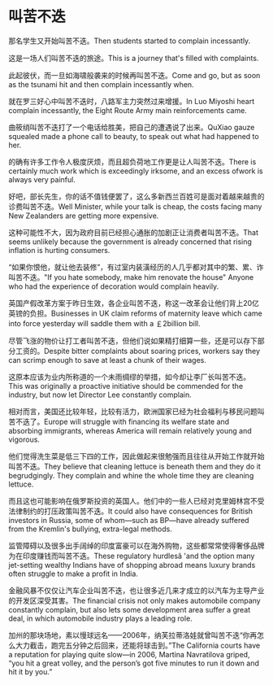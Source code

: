 # 叫苦不迭

<p><span class="chinese">那名学生又开始叫苦不迭。</span><span class="english">Then students started to complain incessantly.</span></p>

<p><span class="chinese">这是一场人们叫苦不迭的旅途。</span><span class="english">This is a journey that's filled with complaints.</span></p>

<p><span class="chinese">此起彼伏，而一旦如海啸般袭来的时候再叫苦不迭。</span><span class="english">Come and go, but as soon as the tsunami hit and then complain incessantly when.</span></p>

<p><span class="chinese">就在罗三好心中叫苦不迭时，八路军主力突然过来增援。</span><span class="english">In Luo Miyoshi heart complain incessantly, the Eight Route Army main reinforcements came.</span></p>

<p><span class="chinese">曲筱绡叫苦不迭打了一个电话给胜美，把自己的遭遇说了出来。</span><span class="english">QuXiao gauze squealed made a phone call to beauty, to speak out what had happened to her.</span></p>

<p><span class="chinese">的确有许多工作令人极度厌烦，而且超负荷地工作更是让人叫苦不迭。</span><span class="english">There is certainly much work which is exceedingly irksome, and an excess ofwork is always very painful.</span></p>

<p><span class="chinese">好吧，部长先生，你的话不值钱便罢了，这么多新西兰百姓可是面对着越来越贵的诊费叫苦不迭。</span><span class="english">Well Minister, while your talk is cheap, the costs facing many New Zealanders are getting more expensive.</span></p>

<p><span class="chinese">这种可能性不大，因为政府目前已经担心通胀的加剧正让消费者叫苦不迭。</span><span class="english">That seems unlikely because the government is already concerned that rising inflation is hurting consumers.</span></p>

<p><span class="chinese">“如果你恨他，就让他去装修”，有过室内装潢经历的人几乎都对其中的繁、累、诈叫苦不迭。</span><span class="english">"If you hate somebody, make him renovate the house" Anyone who had the experience of decoration would complain heavily.</span></p>

<p><span class="chinese">英国产假改革方案于昨日生效，各企业叫苦不迭，称这一改革会让他们背上20亿英镑的负担。</span><span class="english">Businesses in UK claim reforms of maternity  leave which came into force yesterday will saddle them with a ￡2billion bill.</span></p>

<p><span class="chinese">尽管飞涨的物价让打工者叫苦不迭，但他们说如果精打细算一些，还是可以存下部分工资的。</span><span class="english">Despite bitter complaints about soaring prices, workers say they can scrimp enough to save at least a chunk of their wages.</span></p>

<p><span class="chinese">这原本应该为业内所称道的一个未雨绸缪的举措，如今却让李厂长叫苦不迭。</span><span class="english">This was originally a proactive initiative should be commended for the industry, but now let Director Lee constantly complain.</span></p>

<p><span class="chinese">相对而言，美国还比较年轻，比较有活力，欧洲国家已经为社会福利与移民问题叫苦不迭了。</span><span class="english">Europe will struggle with financing its welfare state and absorbing immigrants, whereas America will remain relatively young and vigorous.</span></p>

<p><span class="chinese">他们觉得洗生菜是低三下四的工作，因此做起来很勉强而且往往从开始工作就开始叫苦不迭。</span><span class="english">They believe that cleaning lettuce is beneath them and they do it begrudgingly. They complain and whine the whole time they are cleaning lettuce.</span></p>

<p><span class="chinese">而且这也可能影响在俄罗斯投资的英国人。他们中的一些人已经对克里姆林宫不受法律制约的打压政策叫苦不迭。</span><span class="english">It could also have consequences for British investors in Russia, some of whom—such as BP—have already suffered from the Kremlin's bullying, extra-legal methods.</span></p>

<p><span class="chinese">监管障碍以及很多出手阔绰的印度富豪可以在海外购物，这些都常常使得奢侈品牌为在印度赚钱而叫苦不迭。</span><span class="english">These regulatory hurdlesâ 'and the option many jet-setting wealthy Indians have of shopping abroad means luxury brands often struggle to make a profit in India.</span></p>

<p><span class="chinese">金融风暴不仅仅让汽车企业叫苦不迭，也让很多近几来才成立的以汽车为主导产业的开发区深受其害。</span><span class="english">The financial crisis not only makes automobile company constantly complain, but also lets some development area suffer a great deal, in which automobile industry plays a leading role.</span></p>

<p><span class="chinese">加州的那块场地，素以慢球远名——2006年，纳芙拉蒂洛娃就曾叫苦不迭“你再怎么大力截击，跑完五分钟之后回来，还能将球击到。”</span><span class="english">The California courts have a reputation for playing quite slow—in 2006, Martina Navratilova griped, “you hit a great volley, and the person’s got five minutes to run it down and hit it by you.”</span></p>


